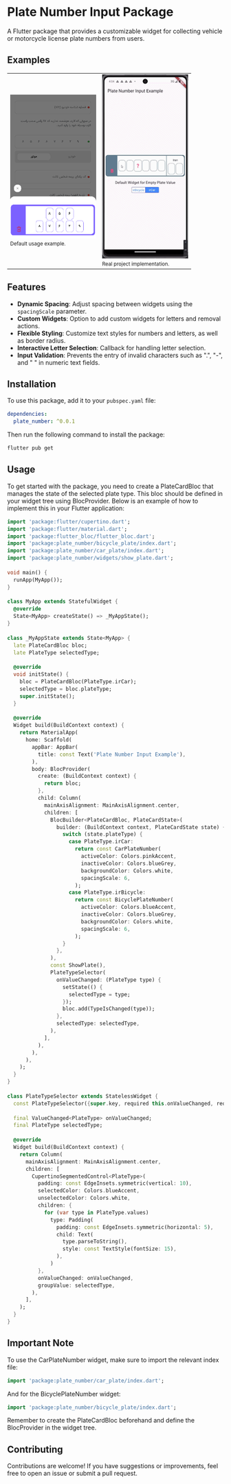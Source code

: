# Plate Number Input Package

A Flutter package that provides a customizable widget for collecting vehicle or motorcycle license
plate numbers from users.

## Examples

<table>
  <tr>
    <td>
      <img src="assets/example1.png" alt="Default usage example" width="200"/>
      <br/>
      <small>Default usage example.</small>
    </td>
    <td>
      <img src="assets/example3.gif" alt="Real project implementation" width="200"/>
      <br/>
      <small>Real project implementation.</small>
    </td>
  </tr>
</table>

## Features

- **Dynamic Spacing**: Adjust spacing between widgets using the `spacingScale` parameter.
- **Custom Widgets**: Option to add custom widgets for letters and removal actions.
- **Flexible Styling**: Customize text styles for numbers and letters, as well as border radius.
- **Interactive Letter Selection**: Callback for handling letter selection.
- **Input Validation**: Prevents the entry of invalid characters such as ".", "-", and " " in
  numeric text fields.

## Installation

To use this package, add it to your `pubspec.yaml` file:

```yaml
dependencies:
  plate_number: ^0.0.1
```

Then run the following command to install the package:

```bash
flutter pub get
```

## Usage

To get started with the package, you need to create a PlateCardBloc that manages the state of the
selected plate type. This bloc should be defined in your widget tree using BlocProvider. Below is an
example of how to implement this in your Flutter application:

```dart
import 'package:flutter/cupertino.dart';
import 'package:flutter/material.dart';
import 'package:flutter_bloc/flutter_bloc.dart';
import 'package:plate_number/bicycle_plate/index.dart';
import 'package:plate_number/car_plate/index.dart';
import 'package:plate_number/widgets/show_plate.dart';

void main() {
  runApp(MyApp());
}

class MyApp extends StatefulWidget {
  @override
  State<MyApp> createState() => _MyAppState();
}

class _MyAppState extends State<MyApp> {
  late PlateCardBloc bloc;
  late PlateType selectedType;

  @override
  void initState() {
    bloc = PlateCardBloc(PlateType.irCar);
    selectedType = bloc.plateType;
    super.initState();
  }

  @override
  Widget build(BuildContext context) {
    return MaterialApp(
      home: Scaffold(
        appBar: AppBar(
          title: const Text('Plate Number Input Example'),
        ),
        body: BlocProvider(
          create: (BuildContext context) {
            return bloc;
          },
          child: Column(
            mainAxisAlignment: MainAxisAlignment.center,
            children: [
              BlocBuilder<PlateCardBloc, PlateCardState>(
                builder: (BuildContext context, PlateCardState state) {
                  switch (state.plateType) {
                    case PlateType.irCar:
                      return const CarPlateNumber(
                        activeColor: Colors.pinkAccent,
                        inactiveColor: Colors.blueGrey,
                        backgroundColor: Colors.white,
                        spacingScale: 6,
                      );
                    case PlateType.irBicycle:
                      return const BicyclePlateNumber(
                        activeColor: Colors.blueAccent,
                        inactiveColor: Colors.blueGrey,
                        backgroundColor: Colors.white,
                        spacingScale: 6,
                      );
                  }
                },
              ),
              const ShowPlate(),
              PlateTypeSelector(
                onValueChanged: (PlateType type) {
                  setState(() {
                    selectedType = type;
                  });
                  bloc.add(TypeIsChanged(type));
                },
                selectedType: selectedType,
              ),
            ],
          ),
        ),
      ),
    );
  }
}

class PlateTypeSelector extends StatelessWidget {
  const PlateTypeSelector({super.key, required this.onValueChanged, required this.selectedType});

  final ValueChanged<PlateType> onValueChanged;
  final PlateType selectedType;

  @override
  Widget build(BuildContext context) {
    return Column(
      mainAxisAlignment: MainAxisAlignment.center,
      children: [
        CupertinoSegmentedControl<PlateType>(
          padding: const EdgeInsets.symmetric(vertical: 10),
          selectedColor: Colors.blueAccent,
          unselectedColor: Colors.white,
          children: {
            for (var type in PlateType.values)
              type: Padding(
                padding: const EdgeInsets.symmetric(horizontal: 5),
                child: Text(
                  type.parseToString(),
                  style: const TextStyle(fontSize: 15),
                ),
              )
          },
          onValueChanged: onValueChanged,
          groupValue: selectedType,
        ),
      ],
    );
  }
}
```

## Important Note

To use the CarPlateNumber widget, make sure to import the relevant index file:

```dart
import 'package:plate_number/car_plate/index.dart';
```

And for the BicyclePlateNumber widget:

```dart
import 'package:plate_number/bicycle_plate/index.dart';
```

Remember to create the PlateCardBloc beforehand and define the BlocProvider in the widget tree.

## Contributing

Contributions are welcome! If you have suggestions or improvements, feel free to open an issue or
submit a pull request.